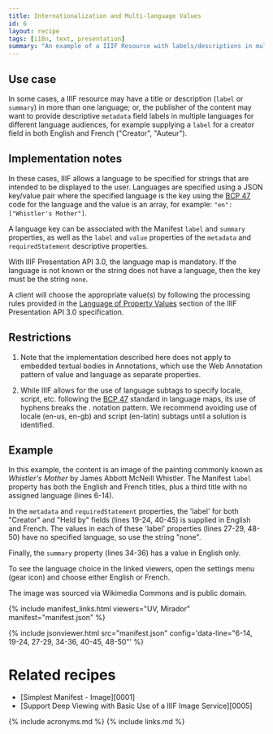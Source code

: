 ```yaml
---
title: Internationalization and Multi-language Values
id: 6
layout: recipe
tags: [i18n, text, presentation]
summary: "An example of a IIIF Resource with labels/descriptions in multiple languages."
---
```


## Use case
In some cases, a IIIF resource may have a title or description (`label` or `summary`) in more than one language; or, the publisher of the content may want to provide descriptive `metadata` field labels in multiple languages for different language audiences, for example supplying a `label` for a creator field in both English and French ("Creator", "Auteur").

## Implementation notes
In these cases, IIIF allows a language to be specified for strings that are intended to be displayed to the user. Languages are specified using a JSON key/value pair where the specified language is the key using the [BCP 47](https://tools.ietf.org/html/bcp47) code for the language and the value is an array, for example: `"en": ["Whistler's Mother"]`.

A language key can be associated with the Manifest `label` and `summary` properties, as well as the `label` and `value` properties of the `metadata` and `requiredStatement` descriptive properties.

With IIIF Presentation API 3.0, the language map is mandatory. If the language is not known or the string does not have a language, then the key must be the string `none`.

A client will choose the appropriate value(s) by following the processing rules provided in the [Language of Property Values](https://iiif.io/api/presentation/3.0/#44-language-of-property-values) section of the IIIF Presentation API 3.0 specification.

## Restrictions
1. Note that the implementation described here does not apply to embedded textual bodies in Annotations, which use the Web Annotation pattern of value and language as separate properties.

2. While IIIF allows for the use of language subtags to specify locale, script, etc. following the [BCP 47](https://tools.ietf.org/html/bcp47) standard in language maps, its use of hyphens breaks the . notation pattern. We recommend avoiding use of locale (en-us, en-gb) and script (en-latin) subtags until a solution is identified.

## Example
In this example, the content is an image of the painting commonly known as *Whistler's Mother* by James Abbott McNeill Whistler. The Manifest `label` property has both the English and French titles, plus a third title with no assigned language (lines 6-14).

In the `metadata` and `requiredStatement` properties, the 'label' for both "Creator" and "Held by" fields (lines 19-24, 40-45) is supplied in English and French. The values in each of these 'label' properties (lines 27-29, 48-50) have no specified language, so use the string "none".

Finally, the `summary` property (lines 34-36) has a value in English only.

To see the language choice in the linked viewers, open the settings menu (gear icon) and choose either English or French.

The image was sourced via Wikimedia Commons and is public domain.

{% include manifest_links.html viewers="UV, Mirador" manifest="manifest.json" %}

{% include jsonviewer.html src="manifest.json" config='data-line="6-14, 19-24, 27-29, 34-36, 40-45, 48-50"' %}

# Related recipes

* [Simplest Manifest - Image][0001]
* [Support Deep Viewing with Basic Use of a IIIF Image Service][0005]

{% include acronyms.md %}
{% include links.md %}
